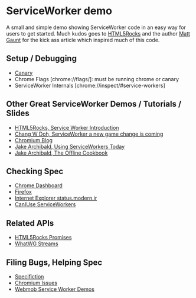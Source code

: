 # ServiceWorker demo

A small and simple demo showing ServiceWorker code in an easy way for users to get started. Much kudos goes to [HTML5Rocks](http://www.html5rocks.com/en/tutorials/service-worker/introduction/) and the author [Matt Gaunt](https://twitter.com/gauntface) for the kick ass article which inspired much of this code.

## Setup / Debugging

* [Canary](https://www.google.co.uk/chrome/browser/canary.html)
* Chrome Flags [chrome://flags/]: must be running chrome or canary
* ServiceWorker Internals [chrome://inspect/#service-workers]

## Other Great ServiceWorker Demos / Tutorials / Slides

* [HTML5Rocks, Service Worker Introduction](http://www.html5rocks.com/en/tutorials/service-worker/introduction/)
* [Chang W Doh, ServiceWorker a new game change is coming](http://www.slideshare.net/cwdoh/serviceworker-new-game-changer-is-coming)
* [Chromium Blog](http://blog.chromium.org/2014/12/chrome-40-beta-powerful-offline-and.html)
* [Jake Archibald, Using ServiceWorkers Today](http://jakearchibald.com/2014/using-serviceworker-today/)
* [Jake Archibald, The Offline Cookbook](http://jakearchibald.com/2014/offline-cookbook/)

## Checking Spec

* [Chrome Dashboard](https://www.chromestatus.com/features)
* [Firefox]()
* [Internet Explorer status.modern.ir](https://status.modern.ie/)
* [CanIUse ServiceWorkers](http://caniuse.com/#feat=serviceworkers)

## Related APIs

* [HTML5Rocks Promises](http://www.html5rocks.com/en/tutorials/es6/promises/)
* [WhatWG Streams](https://streams.spec.whatwg.org/)

## Filing Bugs, Helping Spec

* [Specifiction](http://discourse.specifiction.org/)
* [Chromium Issues](https://code.google.com/p/chromium/issues/)
* [Webmob Service Worker Demos](https://github.com/w3c-webmob/ServiceWorkersDemos)